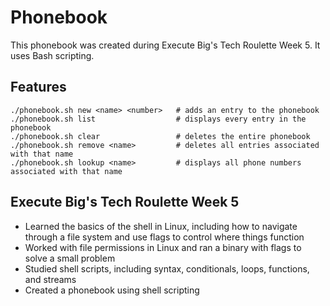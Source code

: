 # Phonebook
This phonebook was created during Execute Big's Tech Roulette Week 5. It uses Bash scripting.

## Features
```
./phonebook.sh new <name> <number>   # adds an entry to the phonebook
./phonebook.sh list                  # displays every entry in the phonebook
./phonebook.sh clear                 # deletes the entire phonebook 
./phonebook.sh remove <name>         # deletes all entries associated with that name
./phonebook.sh lookup <name>         # displays all phone numbers associated with that name
```

## Execute Big's Tech Roulette Week 5
- Learned the basics of the shell in Linux, including how to navigate through a file system and use flags to control where things function
- Worked with file permissions in Linux and ran a binary with flags to solve a small problem
- Studied shell scripts, including syntax, conditionals, loops, functions, and streams
- Created a phonebook using shell scripting 
